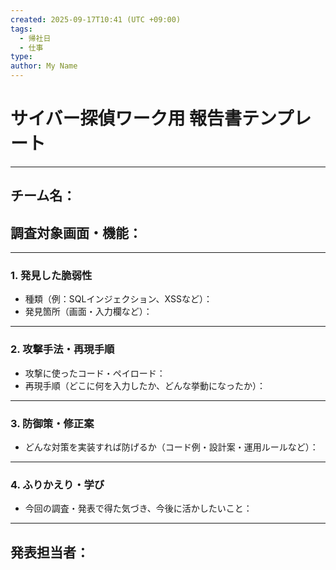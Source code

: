 ```yaml
---
created: 2025-09-17T10:41 (UTC +09:00)
tags:
  - 帰社日
  - 仕事
type:
author: My Name
---
```

# サイバー探偵ワーク用 報告書テンプレート

---

## チーム名：

## 調査対象画面・機能：

---

### 1. 発見した脆弱性

- 種類（例：SQLインジェクション、XSSなど）：
- 発見箇所（画面・入力欄など）：

---

### 2. 攻撃手法・再現手順

- 攻撃に使ったコード・ペイロード：
- 再現手順（どこに何を入力したか、どんな挙動になったか）：

---

### 3. 防御策・修正案

- どんな対策を実装すれば防げるか（コード例・設計案・運用ルールなど）：

---

### 4. ふりかえり・学び

- 今回の調査・発表で得た気づき、今後に活かしたいこと：

---

## 発表担当者：
